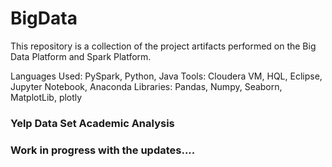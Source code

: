 # BigData
This repository is a collection of the project artifacts performed on the Big Data Platform and Spark Platform.

Languages Used: PySpark, Python, Java
Tools: Cloudera VM, HQL, Eclipse, Jupyter Notebook, Anaconda
Libraries: Pandas, Numpy, Seaborn, MatplotLib, plotly

### Yelp Data Set Academic Analysis

### Work in progress with the updates....
